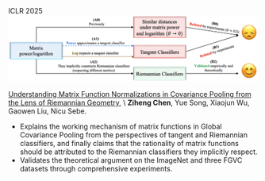 <div class='paper-box'>
    <div class='paper-box-image' style="display: flex; justify-content: center; align-items: center;">
        <div>
            <div class="badge">ICLR 2025</div>
            <img src='images/paper_images/2025-ICLR25-CovPooling.png' alt="sym" width="100%">
        </div>
    </div>
    <div class='paper-box-text' markdown="1">
    
[Understanding Matrix Function Normalizations in Covariance Pooling from the Lens of Riemannian Geometry](https://openreview.net/forum?id=q1t0Lmvhty&referrer=%5BAuthor%20Console%5D(%2Fgroup%3Fid%3DICLR.cc%2F2025%2FConference%2FAuthors%23your-submissions)), \\
**Ziheng Chen**, Yue Song, Xiaojun Wu, Gaowen Liu, Nicu Sebe.
- Explains the working mechanism of matrix functions in Global Covariance Pooling from the perspectives of tangent and Riemannian classifiers, and finally claims that the rationality of matrix functions should be attributed to the Riemannian classifiers they implicitly respect.
- Validates the theoretical argument on the ImageNet and three FGVC datasets through comprehensive experiments.  


</div>
</div>